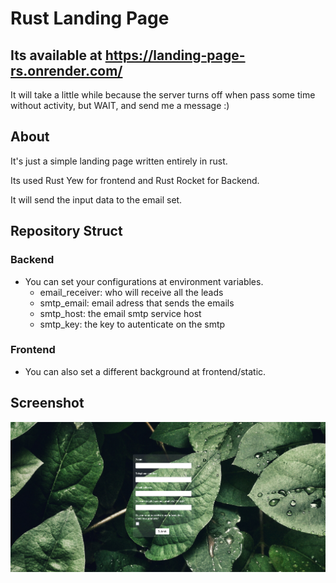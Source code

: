 # Rust Landing Page

## Its available at https://landing-page-rs.onrender.com/
It will take a little while because the server turns off when pass some time without activity, but WAIT, and send me a message :) 

## About

It's just a simple landing page written entirely in rust.

Its used Rust Yew for frontend and Rust Rocket for Backend.

It will send the input data to the email set.

## Repository Struct

### Backend
  - You can set your configurations at environment variables.
     * email_receiver: who will receive all the leads
     * smtp_email: email adress that sends the emails
     * smtp_host: the email smtp service host
     * smtp_key: the key to autenticate on the smtp

### Frontend
  - You can also set a different background at frontend/static.



## Screenshot

![Screenshot do Projeto](frontend/screenshot/screenshot.png)

